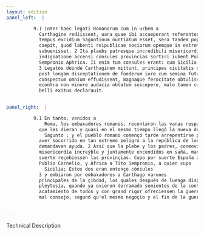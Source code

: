 ```yaml
---
layout: edition
panel_left:  |

          9.1 Inter haec legati Romanorum cum in urbem a
            Carthagine rediissent, uana quae ibi accaeperant referentes responsa, et sub idem prope
            tempus excidium Saguntinum nuntiatum esset, sera tandem populum Romanum poenitentia
            caepit, quod labenti reipublicae sociorum opemque in extremo periculo postulanti non
            subuenisset. 2 Ita plaebs patresque incredibili misericordia moti simul
            indignatione accensi consules prouincias sortiri iubent Publio Cornelio Hispania, Tito
            Sempronio Aphrica. Ii enim tum consules erant: cum Sicilia euenit.
            3 Legatos deinde Carthaginem mittunt, principes ciuitatis qui coram senatu
            post longam disceptationem de foederum iure cum semina futurae contentionis quasi in
            conspectum omnium effudissent, magnaque ferocitate obtulissent bellum, Carthaginenses
            econtra non minore audacia oblatum suscepere, malo tamen consilio, ut postea res ipsa et
            belli exitus declarauit.
        

panel_right:  |

          9.1 En tanto, venidos a
              Roma, los embaxadores romanos, recontaron las vanas respuestas
            que les dieran y quasi en el mesmo tiempo llegó la nueva de la destruyçción de
              Sagunto ; y el pueblo romano començó tarde arrepentirse por no
            aver socorrido en tan extremo peligro a la república de los compañeros que les
            demandavan ayuda. 2 Assí que la plebe y los padres, conmovidos por
            misericordia increýble y juntamente encendidos en saña, mandaron que los cónsules por
            suerte reçebiessen las provinçias. Cupo por suerte España a
            Publio Cornelio, y África a Tito Sempronio, a quien cupo
              Sicilia; Estos dos eran entonçe cónsules
            3 y embiaron por embaxadores a Carthago varones
            principales de la çibdad, los quales después de luenga disputaçión del derecho de la
            pleytesía, quando ya ovieron derramado semientes de la contienda avenidera, quasi en el
            acatamiento de todos y con grand rigor ofreciessen la guerra; respondieron los carthagineses no con menor osadía que ellos la acceptavan, pero con
            mal consejo, segund qu'el mesmo negoçio y el fin de la guerra después lo declaró.
        

---
```


 Technical Description 

        